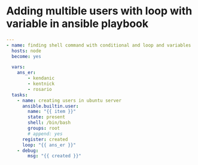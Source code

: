 # Adding multible users with loop with variable in ansible playbook

```yml
---
- name: finding shell command with conditional and loop and variables
  hosts: node
  become: yes

  vars:
    ans_er:
        - kendanic
        - kentnick
        - rosario
  tasks:
    - name: creating users in ubuntu server
      ansible.builtin.user:
        name: "{{ item }}"
        state: present
        shell: /bin/bash
        groups: root
        # append: yes
      register: created
      loop: "{{ ans_er }}"
    - debug:
        msg: "{{ created }}"
  ```     
   
